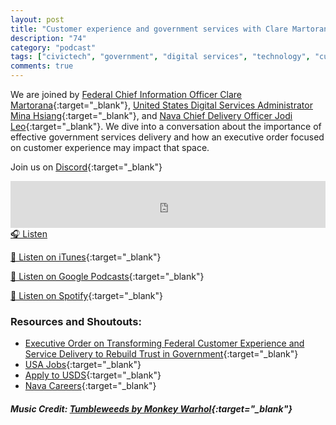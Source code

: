 ```yaml
---
layout: post
title: "Customer experience and government services with Clare Martorana, Mina Hsiang, and Jodi Leo 👩‍💻🏛️"
description: "74"
category: "podcast"
tags: ["civictech", "government", "digital services", "technology", "customer experience", "ux", "CIO", "services delivery", "executive order", "policy"]
comments: true
---
```


We are joined by [Federal Chief Information Officer Clare Martorana](https://www.linkedin.com/in/claremartorana/){:target="_blank"}, [United States Digital Services Administrator Mina Hsiang](https://www.linkedin.com/in/minahsiang/){:target="_blank"}, and [Nava Chief Delivery Officer Jodi Leo](https://www.linkedin.com/in/jodi-leo-7a21777/){:target="_blank"}. We dive into a conversation about the importance of effective government services delivery and how an executive order focused on customer experience may impact that space. 

Join us on [Discord](https://discord.gg/hECzBJh){:target="_blank"}

<iframe width="100%" height="75" scrolling="no" frameborder="no" allow="autoplay" src="https://w.soundcloud.com/player/?url=https%3A//api.soundcloud.com/tracks/1257778195%3Fsecret_token%3Ds-qpItYIig1kt&color=%23ff5500&auto_play=false&hide_related=false&show_comments=true&show_user=true&show_reposts=false&show_teaser=true&visual=true"></iframe>
<a href="https://soundcloud.com/user-227289754/74-customer-experience-and-government-services-with-clare-martorana-mina-hsiang-and-jodi-leo/" target="_blank">🎧 Listen</a>

[📱 Listen on iTunes](https://itunes.apple.com/us/podcast/civic-tech-chat/id1350640468?mt=2){:target="_blank"}

[📱 Listen on Google Podcasts](https://podcasts.google.com/feed/aHR0cDovL2ZlZWRzLnNvdW5kY2xvdWQuY29tL3VzZXJzL3NvdW5kY2xvdWQ6dXNlcnM6Mzg4NTYyNjc2L3NvdW5kcy5yc3M?sa=X&ved=2ahUKEwjTu5ay5bHwAhUbUc0KHXJEA1UQ9sEGegQIARAC){:target="_blank"}

[📱 Listen on Spotify](https://open.spotify.com/show/1kbwPAi4thGOU43xFkehgT){:target="_blank"}

### Resources and Shoutouts:
- [Executive Order on Transforming Federal Customer Experience and Service Delivery to Rebuild Trust in Government](https://www.whitehouse.gov/briefing-room/presidential-actions/2021/12/13/executive-order-on-transforming-federal-customer-experience-and-service-delivery-to-rebuild-trust-in-government/){:target="_blank"}
- [USA Jobs](https://www.usajobs.gov/){:target="_blank"}
- [Apply to USDS](https://www.usds.gov/apply){:target="_blank"}
- [Nava Careers](https://www.navapbc.com/careers/){:target="_blank"}


##### Music Credit: [Tumbleweeds by Monkey Warhol](http://freemusicarchive.org/music/Monkey_Warhol/Lonely_Hearts_Challenge/Monkey_Warhol_-_Tumbleweeds){:target="_blank"}



